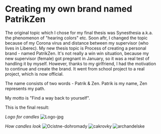 # Creating my own brand named PatrikZen

The original topic which I chose for my final thesis was Synesthesia a.k.a. the phenomenon of "hearing colors" etc. Soon aftr, I changed the topic because of my Corona virus and distance between my supervisor (who lives in Liberec). My new thesis topic is Process of creating a personal brand - named PatrikZen. It's not really a win win situation, because my new supervisor (female) got pregnant in January, so it was a real test of handling it by myself. However, thanks to my girlfriend, I had the motivation to continue and create the brand. It went from school project to a real project, which is now official.

The name consists of two words - Patrik & Zen.
  Patrik is my name,
  Zen represents my path.
 
 My motto is "Find a way back to yourself".
 
 This is the final result:
 
 *Logo for candles*
 ![Logo-jpg](https://user-images.githubusercontent.com/72804835/115010697-fd3b8800-9ead-11eb-93ba-27ad5d6be0cf.jpg)
 
 *How candles look*
![Ocistne-dohromady](https://user-images.githubusercontent.com/72804835/115010339-961dd380-9ead-11eb-910d-7ad15c3ca942.JPG)
![cakrovky](https://user-images.githubusercontent.com/72804835/115010360-9cac4b00-9ead-11eb-9ecb-ae41b2391a15.JPG)
![archandelske](https://user-images.githubusercontent.com/72804835/115010376-a2099580-9ead-11eb-9f68-2aa271c0ce75.JPG)

